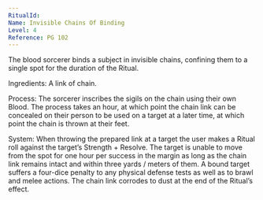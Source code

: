 ```yaml
---
RitualId: 
Name: Invisible Chains Of Binding
Level: 4
Reference: PG 102
---
```

The blood sorcerer binds a subject in invisible chains, confining them to a single spot for the duration of the Ritual. 

Ingredients: A link of chain. 

Process: The sorcerer inscribes the sigils on the chain using their own Blood. The process takes an hour, at which point the chain link can be concealed on their person to be used on a target at a later time, at which point the chain is thrown at their feet. 

System: When throwing the prepared link at a target the user makes a Ritual roll against the target’s Strength + Resolve. The target is unable to move from the spot for one hour per success in the margin as long as the chain link remains intact and within three yards / meters of them. A bound target suffers a four-dice penalty to any physical defense tests as well as to brawl and melee actions. The chain link corrodes to dust at the end of the Ritual’s effect.